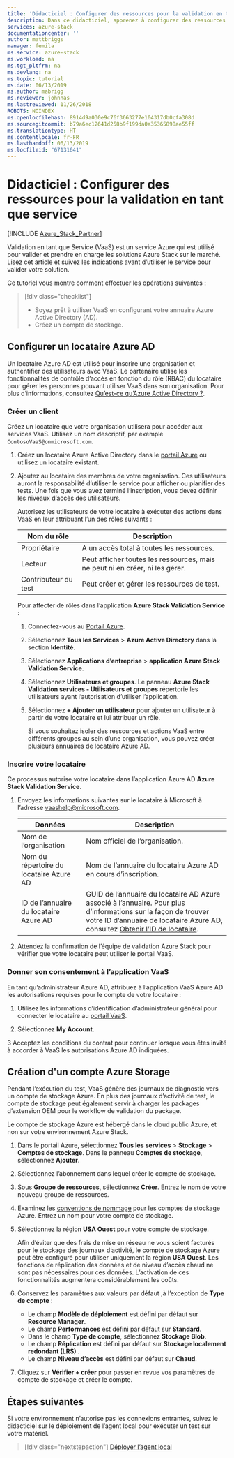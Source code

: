 ```yaml
---
title: 'Didacticiel : Configurer des ressources pour la validation en tant que service | Microsoft Docs'
description: Dans ce didacticiel, apprenez à configurer des ressources pour la validation en tant que service.
services: azure-stack
documentationcenter: ''
author: mattbriggs
manager: femila
ms.service: azure-stack
ms.workload: na
ms.tgt_pltfrm: na
ms.devlang: na
ms.topic: tutorial
ms.date: 06/13/2019
ms.author: mabrigg
ms.reviewer: johnhas
ms.lastreviewed: 11/26/2018
ROBOTS: NOINDEX
ms.openlocfilehash: 8914d9a030e9c76f3663277e104317db0cfa308d
ms.sourcegitcommit: b79a6ec12641d258b9f199da0a35365898ae55ff
ms.translationtype: HT
ms.contentlocale: fr-FR
ms.lasthandoff: 06/13/2019
ms.locfileid: "67131641"
---
```

# <a name="tutorial-set-up-resources-for-validation-as-a-service"></a>Didacticiel : Configurer des ressources pour la validation en tant que service

[!INCLUDE [Azure_Stack_Partner](./includes/azure-stack-partner-appliesto.md)]

Validation en tant que Service (VaaS) est un service Azure qui est utilisé pour valider et prendre en charge les solutions Azure Stack sur le marché. Lisez cet article et suivez les indications avant d’utiliser le service pour valider votre solution.

Ce tutoriel vous montre comment effectuer les opérations suivantes :

> [!div class="checklist"]
> * Soyez prêt à utiliser VaaS en configurant votre annuaire Azure Active Directory (AD).
> * Créez un compte de stockage.

## <a name="configure-an-azure-ad-tenant"></a>Configurer un locataire Azure AD

Un locataire Azure AD est utilisé pour inscrire une organisation et authentifier des utilisateurs avec VaaS. Le partenaire utilise les fonctionnalités de contrôle d’accès en fonction du rôle (RBAC) du locataire pour gérer les personnes pouvant utiliser VaaS dans son organisation. Pour plus d’informations, consultez [Qu’est-ce qu’Azure Active Directory ?](https://docs.microsoft.com/azure/active-directory/fundamentals/active-directory-whatis).

### <a name="create-a-tenant"></a>Créer un client

Créez un locataire que votre organisation utilisera pour accéder aux services VaaS. Utilisez un nom descriptif, par exemple `ContosoVaaS@onmicrosoft.com`.

1. Créez un locataire Azure Active Directory dans le [portail Azure](https://portal.azure.com) ou utilisez un locataire existant. <!-- For instructions on creating new Azure AD tenants, see [Get started with Azure AD](https://docs.microsoft.com/azure/active-directory/get-started-azure-ad). -->

2. Ajoutez au locataire des membres de votre organisation. Ces utilisateurs auront la responsabilité d’utiliser le service pour afficher ou planifier des tests. Une fois que vous avez terminé l’inscription, vous devez définir les niveaux d’accès des utilisateurs.

    Autorisez les utilisateurs de votre locataire à exécuter des actions dans VaaS en leur attribuant l’un des rôles suivants :

    | Nom du rôle | Description |
    |---------------------|------------------------------------------|
    | Propriétaire | A un accès total à toutes les ressources. |
    | Lecteur | Peut afficher toutes les ressources, mais ne peut ni en créer, ni les gérer. |
    | Contributeur du test | Peut créer et gérer les ressources de test. |

    Pour affecter de rôles dans l’application **Azure Stack Validation Service** :

   1. Connectez-vous au [Portail Azure](https://portal.azure.com).
   2. Sélectionnez **Tous les Services** > **Azure Active Directory** dans la section **Identité**.
   3. Sélectionnez **Applications d’entreprise** > **application Azure Stack Validation Service**.
   4. Sélectionnez **Utilisateurs et groupes**. Le panneau **Azure Stack Validation services - Utilisateurs et groupes** répertorie les utilisateurs ayant l’autorisation d’utiliser l’application.
   5. Sélectionnez **+ Ajouter un utilisateur** pour ajouter un utilisateur à partir de votre locataire et lui attribuer un rôle.

      Si vous souhaitez isoler des ressources et actions VaaS entre différents groupes au sein d’une organisation, vous pouvez créer plusieurs annuaires de locataire Azure AD.

### <a name="register-your-tenant"></a>Inscrire votre locataire

Ce processus autorise votre locataire dans l’application Azure AD **Azure Stack Validation Service**.

1. Envoyez les informations suivantes sur le locataire à Microsoft à l’adresse [vaashelp@microsoft.com](mailto:vaashelp@microsoft.com).

    | Données | Description |
    |--------------------------------|---------------------------------------------------------------------------------------------|
    | Nom de l’organisation | Nom officiel de l’organisation. |
    | Nom du répertoire du locataire Azure AD | Nom de l’annuaire du locataire Azure AD en cours d’inscription. |
    | ID de l’annuaire du locataire Azure AD | GUID de l’annuaire du locataire AD Azure associé à l’annuaire. Pour plus d’informations sur la façon de trouver votre ID d’annuaire de locataire Azure AD, consultez [Obtenir l’ID de locataire](https://docs.microsoft.com/azure/azure-resource-manager/resource-group-create-service-principal-portal#get-values-for-signing-in). |

2. Attendez la confirmation de l’équipe de validation Azure Stack pour vérifier que votre locataire peut utiliser le portail VaaS.

### <a name="consent-to-the-vaas-application"></a>Donner son consentement à l’application VaaS

En tant qu’administrateur Azure AD, attribuez à l’application VaaS Azure AD les autorisations requises pour le compte de votre locataire :

1. Utilisez les informations d’identification d’administrateur général pour connecter le locataire au [portail VaaS](https://azurestackvalidation.com/). 

2. Sélectionnez **My Account**.

3 Acceptez les conditions du contrat pour continuer lorsque vous êtes invité à accorder à VaaS les autorisations Azure AD indiquées.

## <a name="create-an-azure-storage-account"></a>Création d'un compte Azure Storage

Pendant l’exécution du test, VaaS génère des journaux de diagnostic vers un compte de stockage Azure. En plus des journaux d’activité de test, le compte de stockage peut également servir à charger les packages d’extension OEM pour le workflow de validation du package.

Le compte de stockage Azure est hébergé dans le cloud public Azure, et non sur votre environnement Azure Stack.

1. Dans le portail Azure, sélectionnez **Tous les services** > **Stockage** > **Comptes de stockage**. Dans le panneau **Comptes de stockage**, sélectionnez **Ajouter**.

2. Sélectionnez l’abonnement dans lequel créer le compte de stockage.

3. Sous **Groupe de ressources**, sélectionnez **Créer**. Entrez le nom de votre nouveau groupe de ressources.

4. Examinez les [conventions de nommage](https://docs.microsoft.com/azure/architecture/best-practices/naming-conventions#storage) pour les comptes de stockage Azure. Entrez un nom pour votre compte de stockage.

5. Sélectionnez la région **USA Ouest** pour votre compte de stockage.

    Afin d’éviter que des frais de mise en réseau ne vous soient facturés pour le stockage des journaux d’activité, le compte de stockage Azure peut être configuré pour utiliser uniquement la région **USA Ouest**. Les fonctions de réplication des données et de niveau d’accès chaud ne sont pas nécessaires pour ces données. L’activation de ces fonctionnalités augmentera considérablement les coûts.

6. Conservez les paramètres aux valeurs par défaut ,à l’exception de **Type de compte** :

    - Le champ **Modèle de déploiement** est défini par défaut sur **Resource Manager**.
    - Le champ **Performances** est défini par défaut sur **Standard**.
    - Dans le champ **Type de compte**, sélectionnez **Stockage Blob**.
    - Le champ **Réplication** est défini par défaut sur **Stockage localement redondant (LRS)** .
    - Le champ **Niveau d’accès** est défini par défaut sur **Chaud**.

7. Cliquez sur **Vérifier + créer** pour passer en revue vos paramètres de compte de stockage et créer le compte.

## <a name="next-steps"></a>Étapes suivantes

Si votre environnement n’autorise pas les connexions entrantes, suivez le didacticiel sur le déploiement de l’agent local pour exécuter un test sur votre matériel.

> [!div class="nextstepaction"]
> [Déployer l’agent local](azure-stack-vaas-local-agent.md)
